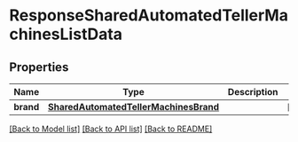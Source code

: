 # ResponseSharedAutomatedTellerMachinesListData

## Properties
Name | Type | Description | Notes
------------ | ------------- | ------------- | -------------
**brand** | [**SharedAutomatedTellerMachinesBrand**](SharedAutomatedTellerMachinesBrand.md) |  | [optional] 

[[Back to Model list]](../README.md#documentation-for-models) [[Back to API list]](../README.md#documentation-for-api-endpoints) [[Back to README]](../README.md)

